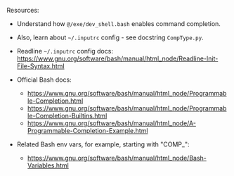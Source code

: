 
Resources:

*   Understand how `@/exe/dev_shell.bash` enables command completion.

*   Also, learn about `~/.inputrc` config - see docstring `CompType.py`.

*   Readline `~/.inputrc` config docs:
    https://www.gnu.org/software/bash/manual/html_node/Readline-Init-File-Syntax.html

*   Official Bash docs:
    *   https://www.gnu.org/software/bash/manual/html_node/Programmable-Completion.html
    *   https://www.gnu.org/software/bash/manual/html_node/Programmable-Completion-Builtins.html
    *   https://www.gnu.org/software/bash/manual/html_node/A-Programmable-Completion-Example.html

*   Related Bash env vars, for example, starting with "COMP_":
    *   https://www.gnu.org/software/bash/manual/html_node/Bash-Variables.html
